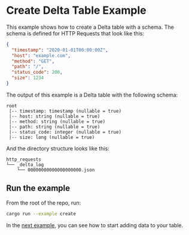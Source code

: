 # Create Delta Table Example

This example shows how to create a Delta table with a schema. The schema is defined for HTTP Requests that look like this:

```json
{
  "timestamp": "2020-01-01T00:00:00Z",
  "host": "example.com",
  "method": "GET",
  "path": "/",
  "status_code": 200,
  "size": 1234
}
```

The output of this example is a Delta table with the following schema:

```text
root
 |-- timestamp: timestamp (nullable = true)
 |-- host: string (nullable = true)
 |-- method: string (nullable = true)
 |-- path: string (nullable = true)
 |-- status_code: integer (nullable = true)
 |-- size: long (nullable = true)
```

And the directory structure looks like this:

```text
http_requests
└── _delta_log
    └── 00000000000000000000.json
```

## Run the example

From the root of the repo, run:

```bash
cargo run --example create
```

In the [next example](../02_write/README.md), you can see how to start adding data to your table.
